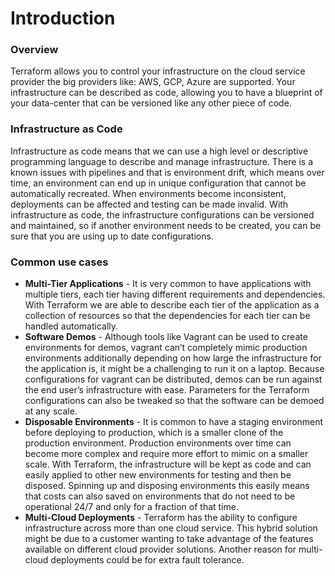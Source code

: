 # Introduction

### Overview

Terraform allows you to control your infrastructure on the cloud service provider the big providers like: AWS, GCP, Azure are supported. 
Your infrastructure can be described as code, allowing you to have a blueprint of your data-center that can be versioned like any other piece of code.

### Infrastructure as Code

Infrastructure as code means that we can use a high level or descriptive programming language to describe and manage infrastructure. 
There is a known issues with pipelines and that is environment drift, which means over time, an environment can end up in unique configuration that cannot be automatically recreated. 
When environments become inconsistent, deployments can be affected and testing can be made invalid. 
With infrastructure as code, the infrastructure configurations can be versioned and maintained, so if another environment needs to be created, you can be sure that you are using up to date configurations.

### Common use cases

* **Multi-Tier Applications** - It is very common to have applications with multiple tiers, each tier having different requirements and dependencies. 
With Terraform we are able to describe each tier of the application as a collection of resources so that the dependencies for each tier can be handled automatically.
* **Software Demos** - Although tools like Vagrant can be used to create environments for demos, vagrant can’t completely mimic production environments additionally depending on how large the infrastructure for the application is, it might be a challenging to run it on a laptop.
 Because configurations for vagrant can be distributed, demos can be run against the end user’s infrastructure with ease. 
 Parameters for the Terraform configurations can also be tweaked so that the software can be demoed at any scale.
* **Disposable Environments** - It is common to have a staging environment before deploying to production, which is a smaller clone of the production environment. 
Production environments over time can become more complex and require more effort to mimic on a smaller scale. 
With Terraform, the infrastructure will be kept as code and can easily applied to other new environments for testing and then be disposed. 
Spinning up and disposing environments this easily means that costs can also saved on environments that do not need to be operational 24/7 and only for a fraction of that time.
* **Multi-Cloud Deployments** - Terraform has the ability to configure infrastructure across more than one cloud service.
 This hybrid solution might be due to a customer wanting to take advantage of the features available on different cloud provider solutions. 
Another reason for multi-cloud deployments could be for extra fault tolerance.

